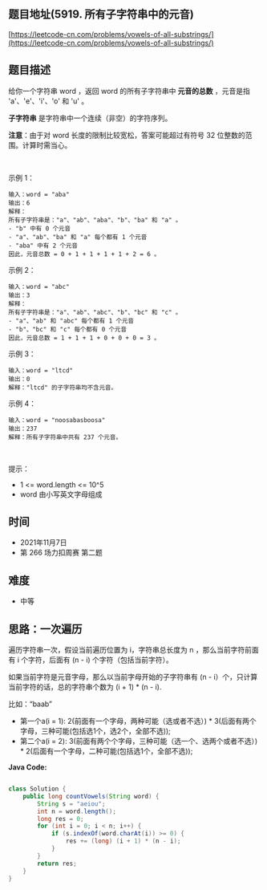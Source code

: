 
## 题目地址(5919. 所有子字符串中的元音)

[https://leetcode-cn.com/problems/vowels-of-all-substrings/](https://leetcode-cn.com/problems/vowels-of-all-substrings/)

## 题目描述


给你一个字符串 word ，返回 word 的所有子字符串中 **元音的总数** ，元音是指 'a'、'e'、'i'、'o' 和 'u' 。

**子字符串** 是字符串中一个连续（非空）的字符序列。

**注意**：由于对 word 长度的限制比较宽松，答案可能超过有符号 32 位整数的范围。计算时需当心。

 

示例 1：
```
输入：word = "aba"
输出：6
解释：
所有子字符串是："a"、"ab"、"aba"、"b"、"ba" 和 "a" 。
- "b" 中有 0 个元音
- "a"、"ab"、"ba" 和 "a" 每个都有 1 个元音
- "aba" 中有 2 个元音
因此，元音总数 = 0 + 1 + 1 + 1 + 1 + 2 = 6 。
```

示例 2：
```
输入：word = "abc"
输出：3
解释：
所有子字符串是："a"、"ab"、"abc"、"b"、"bc" 和 "c" 。
- "a"、"ab" 和 "abc" 每个都有 1 个元音
- "b"、"bc" 和 "c" 每个都有 0 个元音
因此，元音总数 = 1 + 1 + 1 + 0 + 0 + 0 = 3 。
```
示例 3：
```
输入：word = "ltcd"
输出：0
解释："ltcd" 的子字符串均不含元音。
```
示例 4：
```
输入：word = "noosabasboosa"
输出：237
解释：所有子字符串中共有 237 个元音。
```

 

提示：

- 1 <= word.length <= 10^5
- word 由小写英文字母组成

## 时间

- 2021年11月7日
- 第 266 场力扣周赛 第二题

## 难度

- 中等

## 思路：一次遍历

遍历字符串一次，假设当前遍历位置为 i，字符串总长度为 n ，那么当前字符前面有 i 个字符，后面有 (n - i) 个字符（包括当前字符）。

如果当前字符是元音字母，那么以当前字母开始的子字符串有 (n - i）个，只计算当前字符的话，总的字符串个数为 (i + 1) * (n - i).

比如：“baab”

- 第一个a(i = 1): 2(前面有一个字母，两种可能（选或者不选）) * 3(后面有两个字母，三种可能(包括选1个，选2个，全部不选));
- 第二个a(i = 2): 3(前面有两个个字母，三种可能（选一个、选两个或者不选）) * 2(后面有一个字母，二种可能(包括选1个，全部不选));

**Java Code:**

```java

class Solution {
    public long countVowels(String word) {
        String s = "aeiou";
        int n = word.length();
        long res = 0;
        for (int i = 0; i < n; i++) {
            if (s.indexOf(word.charAt(i)) >= 0) {
                res += (long) (i + 1) * (n - i);
            }
        }
        return res;
    }
}

```


